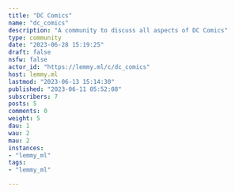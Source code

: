 ```yaml
---
title: "DC Comics" 
name: "dc_comics"
description: "A community to discuss all aspects of DC Comics"
type: community
date: "2023-06-28 15:19:25"
draft: false
nsfw: false
actor_id: "https://lemmy.ml/c/dc_comics"
host: lemmy.ml
lastmod: "2023-06-13 15:14:30"
published: "2023-06-11 05:52:08"
subscribers: 7
posts: 5
comments: 0
weight: 5
dau: 1
wau: 2
mau: 2
instances:
- "lemmy_ml"
tags: 
- "lemmy_ml"

---
```


